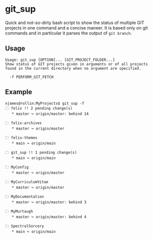 # git_sup

Quick and not-so-dirty bash script to show the status of multiple GIT projects in one command and a concise maneer. It is based only on git commands and in particular it parses the output of `git branch`.

## Usage

~~~
Usage: git_sup [OPTION]... [GIT_PROJECT_FOLDER...]
Show status of GIT projects given in arguments or of all projects found in the current directory when no argument are specified.

  -f PERFORM_GIT_FETCH
~~~

## Example

~~~
njames@rollin:MyProjects$ git_sup -f
🗀 felix !! 2 pending change(s)
   * master ↪ origin/master: behind 14

🗀 felix-archives
   * master ↪ origin/master

🗀 felix-themes
   * main ↪ origin/main

🗀 git_sup !! 1 pending change(s)
   * main ↪ origin/main

🗀 MyConfig
   * master ↪ origin/master

🗀 MyCurriculumVitae
   * master ↪ origin/master

🗀 MyDocumentation
   * master ↪ origin/master: behind 3

🗀 MyMurtaugh
   * master ↪ origin/master: behind 4

🗀 SpectralSorcery
   * main ↪ origin/main
~~~
